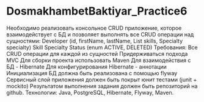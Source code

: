# DosmakhambetBaktiyar_Practice6

Необходимо реализовать консольное CRUD приложение, которое взаимодействует с БД и позволяет выполнять все CRUD операции над сущностями:
Developer (id, firstName, lastName, List<Skill> skills, Specialty specialty)
Skill
Specialty
Status (enum ACTIVE, DELETED)
Требования:
Все CRUD операции для каждой из сущностей
Придерживаться подхода MVC
Для сборки проекта использовать Maven
Для взаимодействия с БД - Hibernate
Для конфигурирования Hibernate - аннотации
Инициализация БД должна быть реализована с помощью flyway
Сервисный слой приложения должен быть покрыт юнит тестами (junit + mockito)
Результатом выполнения задания должен быть репозиторий на github. Технологии: Java, PostgreSQL, Hibernate, Flyway, Maven.
